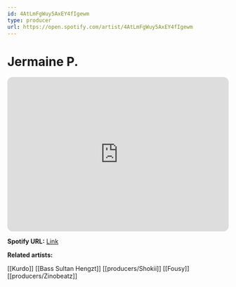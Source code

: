 ```yaml
---
id: 4AtLmFgWuy5AxEY4fIgewm
type: producer
url: https://open.spotify.com/artist/4AtLmFgWuy5AxEY4fIgewm
---
```

# Jermaine P.

<iframe style="border-radius:12px" src="https://open.spotify.com/embed/artist/4AtLmFgWuy5AxEY4fIgewm" width="100%" height="352" frameBorder="0" allowfullscreen="" allow="autoplay; clipboard-write; encrypted-media; fullscreen; picture-in-picture" loading="lazy"></iframe>

**Spotify URL:** [Link](https://open.spotify.com/artist/4AtLmFgWuy5AxEY4fIgewm)

**Related artists:**

[[Kurdo]]
[[Bass Sultan Hengzt]]
[[producers/Shokii]]
[[Fousy]]
[[producers/Zinobeatz]]
